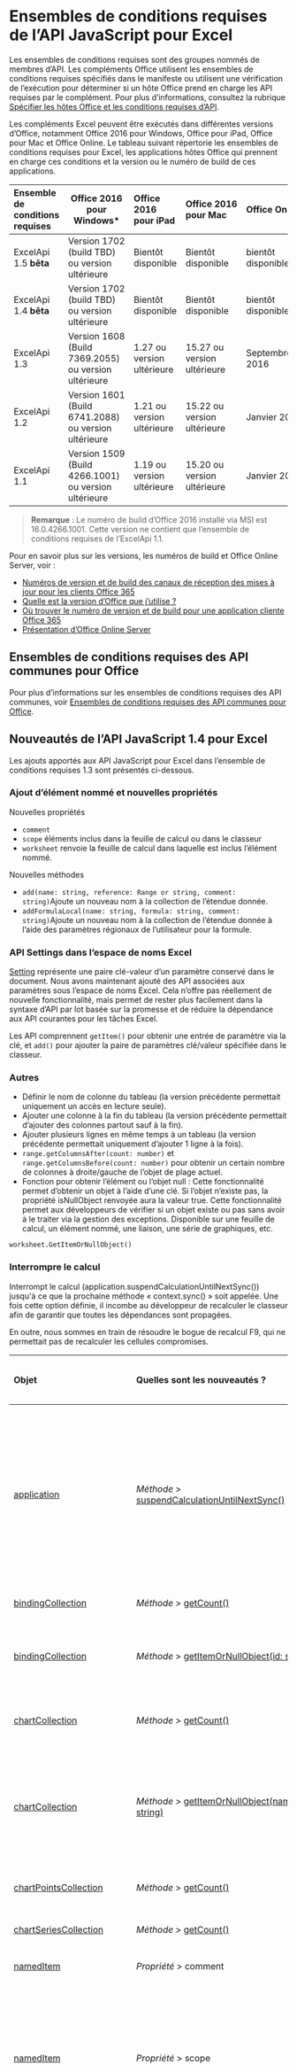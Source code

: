# <a name="excel-javascript-api-requirement-sets"></a>Ensembles de conditions requises de l’API JavaScript pour Excel

Les ensembles de conditions requises sont des groupes nommés de membres d’API. Les compléments Office utilisent les ensembles de conditions requises spécifiés dans le manifeste ou utilisent une vérification de l’exécution pour déterminer si un hôte Office prend en charge les API requises par le complément. Pour plus d’informations, consultez la rubrique [Spécifier les hôtes Office et les conditions requises d’API](../../docs/overview/specify-office-hosts-and-api-requirements.md).

Les compléments Excel peuvent être exécutés dans différentes versions d’Office, notamment Office 2016 pour Windows, Office pour iPad, Office pour Mac et Office Online. Le tableau suivant répertorie les ensembles de conditions requises pour Excel, les applications hôtes Office qui prennent en charge ces conditions et la version ou le numéro de build de ces applications.

|  Ensemble de conditions requises  |  Office 2016 pour Windows*  |  Office 2016 pour iPad  |  Office 2016 pour Mac  | Office Online  |  Office Online Server  |
|:-----|-----|:-----|:-----|:-----|:-----|
| ExcelApi 1.5 **bêta**  | Version 1702 (build TBD) ou version ultérieure| Bientôt disponible |  Bientôt disponible| bientôt disponible | Bientôt disponible|
| ExcelApi 1.4 **bêta** | Version 1702 (build TBD) ou version ultérieure| Bientôt disponible |  Bientôt disponible| bientôt disponible | Bientôt disponible|
| ExcelApi 1.3  | Version 1608 (Build 7369.2055) ou version ultérieure| 1.27 ou version ultérieure |  15.27 ou version ultérieure| Septembre 2016 | Version 1608 (Build 7601.6800) ou version ultérieure|
| ExcelApi 1.2  | Version 1601 (Build 6741.2088) ou version ultérieure | 1.21 ou version ultérieure | 15.22 ou version ultérieure| Janvier 2016 ||
| ExcelApi 1.1  | Version 1509 (Build 4266.1001) ou version ultérieure | 1.19 ou version ultérieure | 15.20 ou version ultérieure| Janvier 2016 ||

> **Remarque** : Le numéro de build d’Office 2016 installé via MSI est 16.0.4266.1001. Cette version ne contient que l’ensemble de conditions requises de l’ExcelApi 1.1.

Pour en savoir plus sur les versions, les numéros de build et Office Online Server, voir :

- [Numéros de version et de build des canaux de réception des mises à jour pour les clients Office 365](https://technet.microsoft.com/en-us/library/mt592918.aspx)
- [Quelle est la version d’Office que j’utilise ?](https://support.office.com/en-us/article/What-version-of-Office-am-I-using-932788b8-a3ce-44bf-bb09-e334518b8b19?ui=en-US&rs=en-US&ad=US&fromAR=1)
- [Où trouver le numéro de version et de build pour une application cliente Office 365](https://technet.microsoft.com/en-us/library/mt592918.aspx#Anchor_1)
- [Présentation d’Office Online Server](https://technet.microsoft.com/en-us/library/jj219437(v=office.16).aspx)

## <a name="office-common-api-requirement-sets"></a>Ensembles de conditions requises des API communes pour Office
Pour plus d’informations sur les ensembles de conditions requises des API communes, voir [Ensembles de conditions requises des API communes pour Office](office-add-in-requirement-sets.md).

## <a name="whats-new-in-excel-javascript-api-14"></a>Nouveautés de l’API JavaScript 1.4 pour Excel
Les ajouts apportés aux API JavaScript pour Excel dans l’ensemble de conditions requises 1.3 sont présentés ci-dessous.

### <a name="named-item-add-and-new-properties"></a>Ajout d’élément nommé et nouvelles propriétés

Nouvelles propriétés
* `comment`
* `scope` éléments inclus dans la feuille de calcul ou dans le classeur
* `worksheet` renvoie la feuille de calcul dans laquelle est inclus l’élément nommé.

Nouvelles méthodes
* `add(name: string, reference: Range or string, comment: string)`Ajoute un nouveau nom à la collection de l’étendue donnée.
* `addFormulaLocal(name: string, formula: string, comment: string)`Ajoute un nouveau nom à la collection de l’étendue donnée à l’aide des paramètres régionaux de l’utilisateur pour la formule.

### <a name="settings-api-in-in-excel-namespace"></a>API Settings dans l’espace de noms Excel

[Setting](https://github.com/OfficeDev/office-js-docs/blob/ExcelJs_1.4_OpenSpec/reference/excel/setting.md) représente une paire clé-valeur d’un paramètre conservé dans le document. Nous avons maintenant ajouté des API associées aux paramètres sous l’espace de noms Excel. Cela n’offre pas réellement de nouvelle fonctionnalité, mais permet de rester plus facilement dans la syntaxe d’API par lot basée sur la promesse et de réduire la dépendance aux API courantes pour les tâches Excel.

Les API comprennent `getItem()` pour obtenir une entrée de paramètre via la clé, et `add()` pour ajouter la paire de paramètres clé/valeur spécifiée dans le classeur.

### <a name="others"></a>Autres

* Définir le nom de colonne du tableau (la version précédente permettait uniquement un accès en lecture seule).
* Ajouter une colonne à la fin du tableau (la version précédente permettait d’ajouter des colonnes partout sauf à la fin).
* Ajouter plusieurs lignes en même temps à un tableau (la version précédente permettait uniquement d’ajouter 1 ligne à la fois).
* `range.getColumnsAfter(count: number)` et `range.getColumnsBefore(count: number)` pour obtenir un certain nombre de colonnes à droite/gauche de l’objet de plage actuel.
* Fonction pour obtenir l’élément ou l’objet null : Cette fonctionnalité permet d’obtenir un objet à l’aide d’une clé. Si l’objet n’existe pas, la propriété isNullObject renvoyée aura la valeur true. Cette fonctionnalité permet aux développeurs de vérifier si un objet existe ou pas sans avoir à le traiter via la gestion des exceptions. Disponible sur une feuille de calcul, un élément nommé, une liaison, une série de graphiques, etc.

`worksheet.GetItemOrNullObject()`

### <a name="suspend-calculation"></a>Interrompre le calcul
Interrompt le calcul (application.suspendCalculationUntilNextSync()) jusqu'à ce que la prochaine méthode « context.sync() » soit appelée. Une fois cette option définie, il incombe au développeur de recalculer le classeur afin de garantir que toutes les dépendances sont propagées.

En outre, nous sommes en train de résoudre le bogue de recalcul F9, qui ne permettait pas de recalculer les cellules compromises.

|Objet| Quelles sont les nouveautés ?| Description|Ensemble de conditions requises|
|:----|:----|:----|:----|
|[application](../excel/application.md)|_Méthode_ > [suspendCalculationUntilNextSync()](../excel/application.md#suspendcalculationuntilnextsync)|Interrompt le calcul jusqu'à ce que la prochaine méthode « context.sync() » soit appelée. Une fois cette option définie, il incombe au développeur de recalculer le classeur afin de garantir que toutes les dépendances sont propagées.|1.4|
|[bindingCollection](../excel/bindingcollection.md)|_Méthode_ > [getCount()](../excel/bindingcollection.md#getcount)|Obtient le nombre de liaisons de la collection.|1.4|
|[bindingCollection](../excel/bindingcollection.md)|_Méthode_ > [getItemOrNullObject(id: string)](../excel/bindingcollection.md#getitemornullobjectid-string)|Obtient un objet de liaison par ID. Si l’objet de liaison n’existe pas, renvoie un objet null.|1.4|
|[chartCollection](../excel/chartcollection.md)|_Méthode_ > [getCount()](../excel/chartcollection.md#getcount)|Renvoie le nombre de graphiques dans la feuille de calcul.|1.4|
|[chartCollection](../excel/chartcollection.md)|_Méthode_ > [getItemOrNullObject(name: string)](../excel/chartcollection.md#getitemornullobjectname-string)|Extrait un graphique à l’aide de son nom. Si plusieurs graphiques portent le même nom, c’est le premier d’entre eux qui est renvoyé.|1.4|
|[chartPointsCollection](../excel/chartpointscollection.md)|_Méthode_ > [getCount()](../excel/chartpointscollection.md#getcount)|Renvoie le nombre de points de graphique dans la série.|1.4|
|[chartSeriesCollection](../excel/chartseriescollection.md)|_Méthode_ > [getCount()](../excel/chartseriescollection.md#getcount)|Renvoie le nombre de séries de la collection.|1.4|
|[namedItem](../excel/nameditem.md)|_Propriété_ > comment|Représente le commentaire associé à ce nom.|1.4|
|[namedItem](../excel/nameditem.md)|_Propriété_ > scope|Indique si le nom est étendu au classeur ou à une feuille de calcul spécifique. En lecture seule. Les valeurs possibles sont les suivantes : Equal, Greater, GreaterEqual, Less, LessEqual, NotEqual.|1.4|
|[namedItem](../excel/nameditem.md)|_Relation_ > worksheet|Renvoie la feuille de calcul dans laquelle est inclus l’élément nommé. Génère une erreur si les éléments sont inclus dans le classeur à la place. En lecture seule.|1.4|
|[namedItem](../excel/nameditem.md)|_Relation_ > worksheetOrNullObject|Renvoie la feuille de calcul dans laquelle est inclus l’élément nommé. Renvoie un objet null si l’élément est inclus dans le classeur à la place. En lecture seule.|1.4|
|[namedItem](../excel/nameditem.md)|_Méthode_ > [delete()](../excel/nameditem.md#delete)|Supprime le nom donné.|1.4|
|[namedItem](../excel/nameditem.md)|_Méthode_ > [getRangeOrNullObject()](../excel/nameditem.md#getrangeornullobject)|Renvoie l’objet de plage qui est associé au nom. Renvoie un objet null si le type de l’élément nommé n’est pas une plage.|1.4|
|[namedItemCollection](../excel/nameditemcollection.md)|_Méthode_ > [add(name: string, reference: range ou string, comment: string)](../excel/nameditemcollection.md#addname-string-reference-range-or-string-comment-string)|Ajoute un nouveau nom à la collection de l’étendue donnée.|1.4|
|[namedItemCollection](../excel/nameditemcollection.md)|_Méthode_ > [addFormulaLocal(name: string, formula: string, comment: string)](../excel/nameditemcollection.md#addformulalocalname-string-formula-string-comment-string)|Ajoute un nouveau nom à la collection de l’étendue donnée à l’aide des paramètres régionaux de l’utilisateur pour la formule.|1.4|
|[namedItemCollection](../excel/nameditemcollection.md)|_Méthode_ > [getCount()](../excel/nameditemcollection.md#getcount)|Obtient le nombre d’éléments nommés dans la collection.|1.4|
|[namedItemCollection](../excel/nameditemcollection.md)|_Méthode_ > [getItemOrNullObject(name: string)](../excel/nameditemcollection.md#getitemornullobjectname-string)|Obtient un objet nameditem à l’aide de son nom. Si l’objet nameditem n’existe pas, renvoie un objet null.|1.4|
|[pivotTableCollection](../excel/pivottablecollection.md)|_Méthode_ > [getCount()](../excel/pivottablecollection.md#getcount)|Obtient le nombre de tableaux croisés dynamiques de la collection.|1.4|
|[pivotTableCollection](../excel/pivottablecollection.md)|_Méthode_ > [getItemOrNullObject(name: string)](../excel/pivottablecollection.md#getitemornullobjectname-string)|Extrait un tableau croisé dynamique par nom. Si le tableau croisé dynamique n’existe pas, renvoie un objet null.|1.4|
|[range](../excel/range.md)|_Méthode_ > [getIntersectionOrNullObject(anotherRange: range ou string)](../excel/range.md#getintersectionornullobjectanotherrange-range-or-string)|Obtient l’objet de plage qui représente l’intersection rectangulaire des plages données. Si aucune intersection n’est trouvée, renvoie un objet null.|1.4|
|[range](../excel/range.md)|_Méthode_ > [getUsedRangeOrNullObject(valuesOnly: bool)](../excel/range.md#getusedrangeornullobjectvaluesonly-bool)|Renvoie la plage utilisée d’un objet de plage donné. Si aucune cellule n’est utilisée dans la plage, cette fonction renvoie un objet null.|1.4|
|[rangeViewCollection](../excel/rangeviewcollection.md)|_Méthode_ > [getCount()](../excel/rangeviewcollection.md#getcount)|Obtient le nombre d’objets RangeView dans la collection.|1.4|
|[setting](../excel/setting.md)|_Propriété_ > key|Renvoie la clé qui représente l’id du paramètre. En lecture seule.|1.4|
|[setting](../excel/setting.md)|_Propriété_ > value|Représente la valeur stockée pour ce paramètre.|1.4|
|[setting](../excel/setting.md)|_Méthode_ > [delete()](../excel/setting.md#delete)|Supprime le paramètre.|1.4|
|[settingCollection](../excel/settingcollection.md)|_Propriété_ > items|Collection d’objets setting. En lecture seule.|1.4|
|[settingCollection](../excel/settingcollection.md)|_Méthode_ > [add(key: string, value: (any)[])](../excel/settingcollection.md#addkey-string-value-any)|Définit ou ajoute le paramètre spécifié dans le classeur.|1.4|
|[settingCollection](../excel/settingcollection.md)|_Méthode_ > [getCount()](../excel/settingcollection.md#getcount)|Obtient le nombre de paramètres dans la collection.|1.4|
|[settingCollection](../excel/settingcollection.md)|_Méthode_ > [getItem(key: chaîne)](../excel/settingcollection.md#getitemkey-string)|Obtient une entrée de paramètre via la clé.|1.4|
|[settingCollection](../excel/settingcollection.md)|_Méthode_ > [getItemOrNullObject(key: string)](../excel/settingcollection.md#getitemornullobjectkey-string)|Obtient une entrée de paramètre via la clé. Si le paramètre n’existe pas, renvoie un objet null.|1.4|
|[settingsChangedEventArgs](../excel/settingschangedeventargs.md)|_Relation_ > settings|Obtient l’objet Setting qui représente la liaison qui a déclenché l’événement SettingsChanged.|1.4|
|[tableCollection](../excel/tablecollection.md)|_Méthode_ > [getCount()](../excel/tablecollection.md#getcount)|Obtient le nombre de tableaux de la collection.|1.4|
|[tableCollection](../excel/tablecollection.md)|_Méthode_ > [getItemOrNullObject(key: number ou string)](../excel/tablecollection.md#getitemornullobjectkey-number-or-string)|Obtient un tableau à l’aide de son nom ou de son ID. Si le tableau n’existe pas, renvoie un objet null.|1.4|
|[tableColumnCollection](../excel/tablecolumncollection.md)|_Méthode_ > [getCount()](../excel/tablecolumncollection.md#getcount)|Obtient le nombre de colonnes dans le tableau.|1.4|
|[tableColumnCollection](../excel/tablecolumncollection.md)|_Méthode_ > [getItemOrNullObject(key: number ou string)](../excel/tablecolumncollection.md#getitemornullobjectkey-number-or-string)|Obtient un objet de colonne par nom ou par ID. Si la colonne n’existe pas, renvoie un objet null.|1.4|
|[tableRowCollection](../excel/tablerowcollection.md)|_Méthode_ > [getCount()](../excel/tablerowcollection.md#getcount)|Obtient le nombre de lignes dans le tableau.|1.4|
|[workbook](../excel/workbook.md)|_Relation_ > settings|Représente une collection d’objets Settings associés au classeur. En lecture seule.|1.4|
|[worksheet](../excel/worksheet.md)|_Relation_ > names|Collection de noms inclus dans l’étendue de la feuille de calcul active. En lecture seule.|1.4|
|[worksheet](../excel/worksheet.md)|_Méthode_ > [getUsedRangeOrNullObject(valuesOnly: bool)](../excel/worksheet.md#getusedrangeornullobjectvaluesonly-bool)|La plage utilisée est la plus petite plage qui englobe toutes les cellules auxquelles une valeur ou un format est affecté. Si la feuille de calcul entière est vide, cette fonction renvoie un objet null.|1.4|
|[worksheetCollection](../excel/worksheetcollection.md)|_Méthode_ > [getCount(visibleOnly: bool)](../excel/worksheetcollection.md#getcountvisibleonly-bool)|Obtient le nombre de feuilles de calcul dans la collection.|1.4|
|[worksheetCollection](../excel/worksheetcollection.md)|_Méthode_ > [getItemOrNullObject(key: string)](../excel/worksheetcollection.md#getitemornullobjectkey-string)|Obtient un objet de feuille de calcul à l’aide de son nom ou de son ID. Si la feuille de calcul n’existe pas, renvoie un objet null.|1.4|



## <a name="whats-new-in-excel-javascript-api-13"></a>Nouveautés de l’API JavaScript 1.3 pour Excel
Les ajouts apportés aux API JavaScript pour Excel dans l’ensemble de conditions requises 1.3 sont présentés ci-dessous.

|Objet| Nouveautés| Description|Ensemble de conditions requises|
|:----|:----|:----|:----|
|[binding](../excel/binding.md)|_Méthode_ > [delete()](../excel/binding.md#delete)|Supprime la liaison.|1.3|
|[bindingCollection](../excel/bindingcollection.md)|_Méthode_ > [add(range: Plage ou chaîne, bindingType: chaîne, id: chaîne)](../excel/bindingcollection.md#addrange-range-or-string-bindingtype-string-id-string)|Ajouter une nouvelle liaison à une plage spécifique.|1.3|
|[bindingCollection](../excel/bindingcollection.md)|_Méthode_ > [addFromNamedItem (name: chaîne, bindingType: chaîne, id: chaîne)](../excel/bindingcollection.md#addfromnameditemname-string-bindingtype-string-id-string)|Ajouter une nouvelle liaison basée sur un élément nommé dans le classeur.|1.3|
|[bindingCollection](../excel/bindingcollection.md)|_Méthode_ > [addFromSelection (bindingType: chaîne, id: chaîne)](../excel/bindingcollection.md#addfromselectionbindingtype-string-id-string)|Ajouter un nouvelle liaison basée sur la sélection en cours.|1.3|
|[bindingCollection](../excel/bindingcollection.md)|_Méthode_ > [getItemOrNull(id: chaîne)](../excel/bindingcollection.md#getitemornullid-string)|Obtient un objet de liaison par ID. Si l’objet de liaison n’existe pas, la propriété isNull de l’objet renvoyé aura la valeur true.|1.3|
|[chartCollection](../excel/chartcollection.md)|_Méthode_ > [getItemOrNull(name: chaîne)](../excel/chartcollection.md#getitemornullname-string)|Extrait un graphique à l’aide de son nom. Si plusieurs graphiques portent le même nom, c’est le premier d’entre eux qui est renvoyé.|1.3|
|[namedItemCollection](../excel/nameditemcollection.md)|_Méthode_ > [getItemOrNull(name: chaîne)](../excel/nameditemcollection.md#getitemornullname-string)|Obtient un objet NamedItem à l’aide de son nom. Si l’objet NamedItem n’existe pas, la propriété isNull de l’objet renvoyé aura la valeur true.|1.3|
|[pivotTable](../excel/pivottable.md)|_Propriété_ > name|Nom du tableau croisé dynamique.|1.3|
|[pivotTable](../excel/pivottable.md)|_Relation_ > worksheet|Feuille de calcul contenant le tableau croisé dynamique. En lecture seule.|1.3|
|[pivotTable](../excel/pivottable.md)|_Méthode_ > [refresh()](../excel/pivottable.md#refresh)|Actualise le tableau croisé dynamique.|1.3|
|[pivotTableCollection](../excel/pivottablecollection.md)|_Propriété_ > items|Collection d’objets de tableau croisé dynamique. En lecture seule.|1.3|
|[pivotTableCollection](../excel/pivottablecollection.md)|_Méthode_ > [getItem(name: chaîne)](../excel/pivottablecollection.md#getitemname-string)|Extrait un tableau croisé dynamique par nom.|1.3|
|[pivotTableCollection](../excel/pivottablecollection.md)|_Méthode_ > [getItemOrNull(name: chaîne)](../excel/pivottablecollection.md#getitemornullname-string)|Extrait un tableau croisé dynamique par nom. Si le tableau croisé dynamique n’existe pas, la propriété isNull de l’objet renvoyé aura la valeur true.|1.3|
|[range](../excel/range.md)|_Méthode_ > [getIntersectionOrNull(anotherRange: Plage ou chaîne)](../excel/range.md#getintersectionornullanotherrange-range-or-string)|Obtient l’objet de plage qui représente l’intersection rectangulaire des plages données. Si aucune intersection n’est trouvée, renvoie un objet Null.|1.3|
|[range](../excel/range.md)|_Méthode_ > [getVisibleView()](../excel/range.md#getvisibleview)|Représente les lignes visibles de la plage en cours.|1.3|
|[rangeView](../excel/rangeview.md)|_Propriété_ > cellAddresses|Représente les adresses de cellule de la RangeView. En lecture seule.|1.3|
|[rangeView](../excel/rangeview.md)|_Propriété_ > columnCount|Renvoie le nombre de colonnes visibles. En lecture seule.|1.3|
|[rangeView](../excel/rangeview.md)|_Propriété_ > formulas|Représente la formule dans le style de notation A1.|1.3|
|[rangeView](../excel/rangeview.md)|_Propriété_ > formulasLocal|Représente la formule en notation A1, en utilisant le langage et les paramètres de format de nombre régionaux de l’utilisateur.  Par exemple, la formule « =SUM(A1, présentée dans 1.5) » en anglais deviendrait « =SUMME(A1; 1,5) » en allemand.|1.3|
|[rangeView](../excel/rangeview.md)|_Propriété_ > formulasR1C1|Représente la formule dans le style de notation R1C1.|1.3|
|[rangeView](../excel/rangeview.md)|_Propriété_ > index|Renvoie une valeur qui représente l’index de l’affichage de plage. En lecture seule.|1.3|
|[rangeView](../excel/rangeview.md)|_Propriété_ > numberFormat|Représente le code de format de nombre d’Excel pour une cellule donnée.|1.3|
|[rangeView](../excel/rangeview.md)|_Propriété_ > rowCount|Renvoie le nombre de lignes visibles. En lecture seule.|1.3|
|[rangeView](../excel/rangeview.md)|_Propriété_ > text|Valeurs de texte de la plage spécifiée. La valeur de texte ne dépend pas de la largeur de la cellule. Le remplacement par le signe # qui se produit dans l’interface utilisateur d’Excel n’a aucun effet sur la valeur de texte renvoyée par l’API. En lecture seule.|1.3|
|[rangeView](../excel/rangeview.md)|_Propriété_ > valueTypes|Représente le type de données de chaque cellule. En lecture seule. Les valeurs possibles sont les suivantes : Unknown (inconnu), Empty (vide), String (chaîne), Integer (entier), Double (double), Boolean (valeur booléenne), Error (erreur).|1.3|
|[rangeView](../excel/rangeview.md)|_Propriété_ > values|Représente les valeurs brutes de l’affichage de plage spécifié. Les données renvoyées peuvent être des chaînes, des valeurs numériques ou des valeurs booléennes. Une cellule contenant une erreur renvoie la chaîne d’erreur.|1.3|
|[rangeView](../excel/rangeview.md)|_Relation_ > rows|Représente une collection d’affichages de plage associés à la plage. En lecture seule.|1.3|
|[rangeView](../excel/rangeview.md)|_Méthode_ > [getRange()](../excel/rangeview.md#getrange)|Obtient la plage parent associée à l’affichage de plage actuel.|1.3|
|[rangeViewCollection](../excel/rangeviewcollection.md)|_Propriété_ > items|Collection d’objets rangeView. En lecture seule.|1.3|
|[rangeViewCollection](../excel/rangeviewcollection.md)|_Methode_ > [getItemAt(index: nombre)](../excel/rangeviewcollection.md#getitematindex-number)|Obtient une ligne d’affichage de plage par l’intermédiaire de son index. Avec index de base zéro.|1.3|
|[setting](../excel/setting.md)|_Propriété_ > key|Renvoie la clé qui représente l’id du paramètre. En lecture seule.|1.3|
|[setting](../excel/setting.md)|_Méthode_ > [delete()](../excel/setting.md#delete)|Supprime le paramètre.|1.3|
|[settingCollection](../excel/settingcollection.md)|_Propriété_ > items|Collection d’objets setting. En lecture seule.|1.3|
|[settingCollection](../excel/settingcollection.md)|_Méthode_ > [getItem(key: chaîne)](../excel/settingcollection.md#getitemkey-string)|Obtient une entrée Setting via la clé.|1.3|
|[settingCollection](../excel/settingcollection.md)|_Méthode_ > [getItemOrNull(key: chaîne)](../excel/settingcollection.md#getitemornullkey-string)|Obtient une entrée Setting via la clé. Si l’objet Setting n’existe pas, la propriété isNull de l’objet renvoyé aura la valeur true.|1.3|
|[settingCollection](../excel/settingcollection.md)|_Méthode_ > [set(key: chaîne, value: chaîne)](../excel/settingcollection.md#setkey-string-value-string)|Définit ou ajoute le paramètre spécifié dans le classeur.|1.3|
|[settingsChangedEventArgs](../excel/settingschangedeventargs.md)|_Relation_ > settingCollection|Obtient l’objet Setting qui représente la liaison qui a déclenché l’événement SettingsChanged.|1.3|
|[table](../excel/table.md)|_Propriété_ > highlightFirstColumn|Indique si la première colonne contient une mise en forme spéciale.|1.3|
|[table](../excel/table.md)|_Propriété_ > highlightLastColumn|Indique si la dernière colonne contient une mise en forme spéciale.|1.3|
|[table](../excel/table.md)|_Propriété_ > showBandedColumns|Indique si les colonnes affichent une mise en forme à bandes dans laquelle la mise en évidence des colonnes impaires diffère de celle des colonnes paires pour faciliter la lecture du tableau.|1.3|
|[table](../excel/table.md)|_Propriété_ > showBandedRows|Indique si les lignes affichent une mise en forme à bandes dans laquelle la mise en évidence des lignes impaires diffère de celle des lignes paires pour faciliter la lecture du tableau.|1.3|
|[table](../excel/table.md)|_Propriété_ > showFilterButton|Indique si les boutons de filtre sont visibles dans la partie supérieure de chaque en-tête de colonne. Ce paramètre est autorisé uniquement si le tableau contient une ligne d’en-tête.|1.3|
|[tableCollection](../excel/tablecollection.md)|_Méthode_ > [getItemOrNull(key : nombre ou chaîne)](../excel/tablecollection.md#getitemornullkey-number-or-string)|Obtient un tableau à l’aide de son nom ou de son ID. Si le tableau n’existe pas, la propriété isNull de l’objet renvoyé aura la valeur true.|1.3|
|[tableColumnCollection](../excel/tablecolumncollection.md)|_Méthode_ > [getItemOrNull(key : nombre ou chaîne)](../excel/tablecolumncollection.md#getitemornullkey-number-or-string)|Obtient un objet de colonne par son nom ou son ID. Si la colonne n’existe pas, la propriété isNull de l’objet renvoyé aura la valeur true.|1.3|
|[workbook](../excel/workbook.md)|_Relation_ > pivotTables|Représente une collection de tableaux croisés dynamiques associés au classeur. En lecture seule.|1.3|
|[workbook](../excel/workbook.md)|_Relation_ > settings|Représente une collection d’objets Settings associés au classeur. En lecture seule.|1.3|
|[worksheet](../excel/worksheet.md)|_Relation_ > pivotTables|Collection de tableaux croisés dynamiques qui font partie de la feuille de calcul. En lecture seule.|1.3|

## <a name="whats-new-in-excel-javascript-api-12"></a>Nouveautés de l’API JavaScript 1.2 pour Excel
Les ajouts apportés aux API JavaScript pour Excel dans l’ensemble de conditions requises 1.2 sont présentés ci-dessous.

|Objet| Nouveautés| Description|Ensemble de conditions requises|
|:----|:----|:----|:----|
|[chart](../excel/chart.md)|_Propriété_ > id|Extrait un graphique en fonction de sa position dans la collection. En lecture seule.|1.2|
|[chart](../excel/chart.md)|_Relation_ > worksheet|Feuille de calcul contenant le graphique actuel. En lecture seule.|1.2|
|[chart](../excel/chart.md)|_Méthode_ > [getImage(height: nombre, width: nombre, fittingMode: chaîne)](../excel/chart.md#getimageheight-number-width-number-fittingmode-string)|Affiche le graphique sous forme d’image codée en Base64 ajustée aux dimensions spécifiées.|1.2|
|[filter](../excel/filter.md)|_Relation_ > criteria|Le filtre actuellement appliqué à la colonne donnée. En lecture seule.|1.2|
|[filter](../excel/filter.md)|_Méthode_ > [apply(criteria: FilterCriteria)](../excel/filter.md#applycriteria-filtercriteria)|Appliquer les critères de filtre donnés à la colonne indiquée.|1.2|
|[filter](../excel/filter.md)|_Méthode_ > [applyBottomItemsFilter(count: nombre)](../excel/filter.md#applybottomitemsfiltercount-number)|Appliquer un filtre « Élément inférieur » à la colonne pour le nombre d’éléments donné.|1.2|
|[filter](../excel/filter.md)|_Méthode_ > [applyBottomPercentFilter(percent: nombre)](../excel/filter.md#applybottompercentfilterpercent-number)|Appliquer un filtre « Pourcentage inférieur » à la colonne pour le pourcentage d’éléments donné.|1.2|
|[filter](../excel/filter.md)|_Méthode_ > [applyCellColorFilter(color: chaîne)](../excel/filter.md#applycellcolorfiltercolor-string)|Appliquer un filtre « Couleur de cellule » à la colonne pour la couleur donnée.|1.2|
|[filter](../excel/filter.md)|_Méthode_ > [applyCustomFilter(criteria1: chaîne, criteria2: chaîne, oper: chaîne)](../excel/filter.md#applycustomfiltercriteria1-string-criteria2-string-oper-string)|Appliquer un filtre « Icône » à la colonne pour les chaînes de critères données.|1.2|
|[filter](../excel/filter.md)|_Méthode_ > [applyDynamicFilter(criteria: chaîne)](../excel/filter.md#applydynamicfiltercriteria-string)|Appliquer un filtre « Dynamique » à la colonne.|1.2|
|[filter](../excel/filter.md)|_Méthode_ > [applyFontColorFilter(color: chaîne)](../excel/filter.md#applyfontcolorfiltercolor-string)|Appliquer un filtre « Couleur de police » à la colonne pour la couleur donnée.|1.2|
|[filter](../excel/filter.md)|_Méthode_ > [applyIconFilter(icon: Icône)](../excel/filter.md#applyiconfiltericon-icon)|Appliquer un filtre « Icône » à la colonne pour l’icône donnée.|1.2|
|[filter](../excel/filter.md)|_Méthode_ > [applyTopItemsFilter(count: nombre)](../excel/filter.md#applytopitemsfiltercount-number)|Appliquer un filtre « Élément supérieur » à la colonne pour le nombre d’éléments donné.|1.2|
|[filter](../excel/filter.md)|_Méthode_ > [applyTopPercentFilter(percent: nombre)](../excel/filter.md#applytoppercentfilterpercent-number)|Appliquer un filtre « Pourcentage supérieur » à la colonne pour le pourcentage d’éléments donné.|1.2|
|[filter](../excel/filter.md)|_Méthode_ > [applyValuesFilter(values: ()[])](../excel/filter.md#applyvaluesfiltervalues-)|Appliquer un filtre « Valeurs » à la colonne pour les valeurs données.|1.2|
|[filter](../excel/filter.md)|_Méthode_ > [clear()](../excel/filter.md#clear)|Effacer le filtre sur la colonne donnée.|1.2|
|[filterCriteria](../excel/filtercriteria.md)|_Propriété_ > color|Chaîne de couleur HTML utilisée pour filtrer des cellules. Utilisée avec le filtrage « cellColor » et « fontColor ».|1.2|
|[filterCriteria](../excel/filtercriteria.md)|_Propriété_ > criterion1|Premier critère utilisé pour filtrer des données. Utilisé comme opérateur dans le cas d’un filtrage « Custom ».|1.2|
|[filterCriteria](../excel/filtercriteria.md)|_Propriété_ > criterion2|Second critère utilisé pour filtrer des données. Utilisé uniquement comme opérateur dans le cas d’un filtrage « Custom ».|1.2|
|[filterCriteria](../excel/filtercriteria.md)|_Propriété_ > dynamicCriteria|Critères dynamiques de l’ensemble Excel.DynamicFilterCriteria à appliquer à cette colonne. Utilisé avec un filtrage « Dynamic ». Les valeurs possibles sont les suivantes : Unknown, AboveAverage, AllDatesInPeriodApril, AllDatesInPeriodAugust, AllDatesInPeriodDecember, AllDatesInPeriodFebruray, AllDatesInPeriodJanuary, AllDatesInPeriodJuly, AllDatesInPeriodJune, AllDatesInPeriodMarch, AllDatesInPeriodMay, AllDatesInPeriodNovember, AllDatesInPeriodOctober, AllDatesInPeriodQuarter1, AllDatesInPeriodQuarter2, AllDatesInPeriodQuarter3, AllDatesInPeriodQuarter4, AllDatesInPeriodSeptember, BelowAverage, LastMonth, LastQuarter, LastWeek, LastYear, NextMonth, NextQuarter, NextWeek, NextYear, ThisMonth, ThisQuarter, ThisWeek, ThisYear, Today, Tomorrow, YearToDate, Yesterday.|1.2|
|[filterCriteria](../excel/filtercriteria.md)|_Propriété_ > filterOn|Propriété utilisée par le filtre pour déterminer si les valeurs doivent rester visibles. Les valeurs possibles sont les suivantes : BottomItems, BottomPercent, CellColor, Dynamic, FontColor, Values, TopItems, TopPercent, Icon, Custom.|1.2|
|[filterCriteria](../excel/filtercriteria.md)|_Propriété_ > operator|Opérateur utilisé pour combiner les critères 1 et 2 lorsque vous utilisez le filtrage « Custom ». Les valeurs possibles sont les suivantes : And, Or.|1.2|
|[filterCriteria](../excel/filtercriteria.md)|_Propriété_ > values|Valeurs à utiliser pour le filtrage « Values ».|1.2|
|[filterCriteria](../excel/filtercriteria.md)|_Relation_ > icon|Icône utilisée pour filtrer des cellules. Utilisé avec le filtrage « Icon ».|1.2|
|[filterDatetime](../excel/filterdatetime.md)|_Propriété_ > date|Date au format ISO8601 utilisée pour filtrer des données.|1.2|
|[filterDatetime](../excel/filterdatetime.md)|_Propriété_ > specificity|Utilisation de la date pour conserver des données. Par exemple, si la date est 2005-04-02 et la spécificité est définie sur « mois », le filtre conservera toutes les lignes dont la date correspond au mois d’avril 2009. Les valeurs possibles sont les suivantes : Year (année), Monday (lundi), Day (jour), Hour (heure), Minute (minute), Second (seconde).|1.2|
|[formatProtection](../excel/formatprotection.md)|_Propriété_ > formulaHidden|Indique si Excel masque la formule des cellules dans la plage. Une valeur null indique que les paramètres de formule masquée ne sont pas les mêmes sur l’ensemble de la plage.|1.2|
|[formatProtection](../excel/formatprotection.md)|_Propriété_ > locked|Indique si Excel verrouille les cellules dans l’objet. Une valeur null indique que les paramètres de verrouillage ne sont pas les mêmes sur l’ensemble de la plage.|1.2|
|[icon](../excel/icon.md)|_Propriété_ > index|Représente l’index de l’icône dans l’ensemble donné.|1.2|
|[icon](../excel/icon.md)|_Propriété_ > set|Représente l’ensemble dont fait partie l’icône. Les valeurs possibles sont les suivantes : Invalid, ThreeArrows, ThreeArrowsGray, ThreeFlags, ThreeTrafficLights1, ThreeTrafficLights2, ThreeSigns, ThreeSymbols, ThreeSymbols2, FourArrows, FourArrowsGray, FourRedToBlack, FourRating, FourTrafficLights, FiveArrows, FiveArrowsGray, FiveRating, FiveQuarters, ThreeStars, ThreeTriangles, FiveBoxes.|1.2|
|[range](../excel/range.md)|_Propriété_ > columnHidden|Indique si toutes les colonnes de la plage active sont masquées.|1.2|
|[range](../excel/range.md)|_Propriété_ > formulasR1C1|Représente la formule dans le style de notation R1C1.|1.2|
|[range](../excel/range.md)|_Propriété_ > hidden|Indique si toutes les cellules de la plage active sont masquées. En lecture seule.|1.2|
|[range](../excel/range.md)|_Propriété_ > rowHidden|Indique si toutes les lignes de la plage active sont masquées.|1.2|
|[range](../excel/range.md)|_Relation_ > sort|Représente le tri de plage de la plage actuelle. En lecture seule.|1.2|
|[range](../excel/range.md)|_Méthode_ > [merge(across: bool)](../excel/range.md#mergeacross-bool)|Fusionne la plage de cellules dans une zone de la feuille de calcul.|1.2|
|[range](../excel/range.md)|_Méthode_ > [unmerge()](../excel/range.md#unmerge)|Annule la fusion de la plage de cellules.|1.2|
|[rangeFormat](../excel/rangeformat.md)|_Propriété_ > columnWidth|Obtient ou définit la largeur de toutes les colonnes de la plage. Si les largeurs de colonne ne sont pas uniformes, la valeur « null » est renvoyée.|1.2|
|[rangeFormat](../excel/rangeformat.md)|_Propriété_ > rowHeight|Obtient ou définit la hauteur de toutes les lignes de la plage. Si les hauteurs de lignes ne sont pas uniformes, la valeur « null » est renvoyée.|1.2|
|[rangeFormat](../excel/rangeformat.md)|_Relation_ > protection|Renvoie l’objet de protection du format pour une plage. En lecture seule.|1.2|
|[rangeFormat](../excel/rangeformat.md)|_Méthode_ > [autofitColumns()](../excel/rangeformat.md#autofitcolumns)|Modifie la largeur des colonnes de la plage active pour obtenir le meilleur ajustement, en fonction des données présentes dans les colonnes.|1.2|
|[rangeFormat](../excel/rangeformat.md)|_Méthode_ > [autofitRows()](../excel/rangeformat.md#autofitrows)|Modifie la hauteur des lignes de la plage active pour obtenir le meilleur ajustement, en fonction des données présentes dans les colonnes.|1.2|
|[rangeReference](../excel/rangereference.md)|_Propriété_ > address|Représente les lignes visibles de la plage en cours.|1.2|
|[rangeSort](../excel/rangesort.md)|_Méthode_ > [apply(fields: SortField[], matchCase: bool, hasHeaders: bool, orientation: chaîne, method: chaîne)](../excel/rangesort.md#applyfields-sortfield-matchcase-bool-hasheaders-bool-orientation-string-method-string)|Effectue une opération de tri.|1.2|
|[sortField](../excel/sortfield.md)|_Propriété_ > ascending|Indique si le tri s’effectue dans l’ordre croissant.|1.2|
|[sortField](../excel/sortfield.md)|_Propriété_ > color|Couleur ciblée par la condition si le tri est appliqué à la couleur ou à la police de la cellule.|1.2|
|[sortField](../excel/sortfield.md)|_Propriété_ > dataOption|Options de tri supplémentaires pour ce champ. Les valeurs possibles sont les suivantes : Normal, TextAsNumber.|1.2|
|[sortField](../excel/sortfield.md)|_Propriété_ > key|Colonne (ou ligne, selon l’orientation du tri) ciblée par la condition. Représentée sous forme d’un décalage par rapport à la première colonne (ou ligne).|1.2|
|[sortField](../excel/sortfield.md)|_Propriété_ > sortOn|Type de tri de cette condition. Les valeurs possibles sont les suivantes : Value, CellColor, FontColor, Icon.|1.2|
|[sortField](../excel/sortfield.md)|_Relation_ > icon|Représente l’icône ciblée par la condition si le tri est appliqué à l’icône de la cellule.|1.2|
|[table](../excel/table.md)|_Relation_ > sort|Représente le tri du tableau. En lecture seule.|1.2|
|[table](../excel/table.md)|_Relation_ > worksheet|Feuille de calcul contenant le tableau actif. En lecture seule.|1.2|
|[table](../excel/table.md)|_Méthode_ > [clearFilters()](../excel/table.md#clearfilters)|Supprime tous les filtres appliqués actuellement sur le tableau.|1.2|
|[table](../excel/table.md)|_Méthode_ > [convertToRange()](../excel/table.md#converttorange)|Convertit le tableau en plage normale de cellules. Toutes les données sont conservées.|1.2|
|[table](../excel/table.md)|_Méthode_ > [reapplyFilters()](../excel/table.md#reapplyfilters)|Applique de nouveau tous les filtres actuellement appliqués sur le tableau.|1.2|
|[tableColumn](../excel/tablecolumn.md)|_Relation_ > filter|Extrait le filtre appliqué à la colonne. En lecture seule.|1.2|
|[tableSort](../excel/tablesort.md)|_Propriété_ > matchCase|Indique si la casse a influé sur le dernier tri du tableau. En lecture seule.|1.2|
|[tableSort](../excel/tablesort.md)|_Propriété_ > method|Dernière méthode de classement des caractères chinois utilisée pour trier le tableau. En lecture seule. Les valeurs possibles sont les suivantes : PinYin, StrokeCount|1.2|
|[tableSort](../excel/tablesort.md)|_Relation_ > fields|Dernières conditions utilisées pour trier le tableau. En lecture seule.|1.2|
|[tableSort](../excel/tablesort.md)|_Méthode_ > [apply(fields: SortField[], matchCase: bool, method: chaîne)](../excel/tablesort.md#applyfields-sortfield-matchcase-bool-method-string)|Effectue une opération de tri.|1.2|
|[tableSort](../excel/tablesort.md)|_Méthode_ > [clear()](../excel/tablesort.md#clear)|Efface le tri actuellement appliqué au tableau. Même si le classement du tableau n’est pas modifié, l’état des boutons d’en-tête est rétabli.|1.2|
|[tableSort](../excel/tablesort.md)|_Méthode_ > [reapply()](../excel/tablesort.md#reapply)|Applique à nouveau les paramètres actuels de tri au tableau.|1.2|
|[workbook](../excel/workbook.md)|_Relation_ > functions|Représente l’instance de l’application Excel contenant ce classeur. En lecture seule.|1.2|
|[worksheet](../excel/worksheet.md)|_Relation_ > protection|Renvoie un objet de protection de feuille pour une feuille de calcul. En lecture seule.|1.2|
|[worksheetProtection](../excel/worksheetprotection.md)|_Propriété_ > protected|Indique si la feuille de calcul est protégée. En lecture seule. En lecture seule.|1.2|
|[worksheetProtection](../excel/worksheetprotection.md)|_Relation_ > options|Options de protection de feuille. En lecture seule.|1.2|
|[worksheetProtection](../excel/worksheetprotection.md)|_Méthode_ > [protect(options: WorksheetProtectionOptions)](../excel/worksheetprotection.md#protectoptions-worksheetprotectionoptions)|Protège une feuille de calcul. Échoue si la feuille de calcul est protégée.|1.2|
|[worksheetProtection](../excel/worksheetprotection.md)|_Méthode_ > [unprotect()](../excel/worksheetprotection.md#unprotect)|Annule la protection d’une feuille de calcul.|1.2|
|[worksheetProtectionOptions](../excel/worksheetprotectionoptions.md)|_Propriété_ > allowAutoFilter|Représente l’option de protection de feuille de calcul qui autorise l’utilisation de la fonctionnalité Filtre automatique.|1.2|
|[worksheetProtectionOptions](../excel/worksheetprotectionoptions.md)|_Propriété_ > allowDeleteColumns|Représente l’option de protection de feuille de calcul qui autorise la suppression des colonnes.|1.2|
|[worksheetProtectionOptions](../excel/worksheetprotectionoptions.md)|_Propriété_ > allowDeleteRows|Représente l’option de protection de feuille de calcul qui autorise la suppression des lignes.|1.2|
|[worksheetProtectionOptions](../excel/worksheetprotectionoptions.md)|_Propriété_ > allowFormatCells|Représente l’option de protection de feuille de calcul qui autorise la mise en forme des cellules.|1.2|
|[worksheetProtectionOptions](../excel/worksheetprotectionoptions.md)|_Propriété_ > allowFormatColumns|Représente l’option de protection de feuille de calcul qui autorise la mise en forme des colonnes.|1.2|
|[worksheetProtectionOptions](../excel/worksheetprotectionoptions.md)|_Propriété_ > allowFormatRows|Représente l’option de protection de feuille de calcul qui autorise la mise en forme des lignes.|1.2|
|[worksheetProtectionOptions](../excel/worksheetprotectionoptions.md)|_Propriété_ > allowInsertColumns|Représente l’option de protection de feuille de calcul qui autorise l’insertion des colonnes.|1.2|
|[worksheetProtectionOptions](../excel/worksheetprotectionoptions.md)|_Propriété_ > allowInsertHyperlinks|Représente l’option de protection de feuille de calcul qui autorise l’insertion des liens hypertexte.|1.2|
|[worksheetProtectionOptions](../excel/worksheetprotectionoptions.md)|_Propriété_ > allowInsertRows|Représente l’option de protection de feuille de calcul qui autorise l’insertion des lignes.|1.2|
|[worksheetProtectionOptions](../excel/worksheetprotectionoptions.md)|_Propriété_ > allowPivotTables|Représente l’option de protection de feuille de calcul qui autorise l’utilisation de la fonctionnalité Tableau croisé dynamique.|1.2|
|[worksheetProtectionOptions](../excel/worksheetprotectionoptions.md)|_Propriété_ > allowSort|Représente l’option de protection de feuille de calcul qui autorise l’utilisation de la fonctionnalité Tri.|1.2|

## <a name="excel-javascript-api-11"></a>API JavaScript 1.1 pour Excel
L’API JavaScript 1.1 pour Excel est la première version de l’API. Pour plus d’informations sur l’API, consultez les rubriques de référence sur l’API JavaScript pour Excel.  

## <a name="additional-resources"></a>Ressources supplémentaires

- [Spécification des exigences en matière d’hôtes Office et d’API](../../docs/overview/specify-office-hosts-and-api-requirements.md)
- [Manifeste XML des compléments Office](../../docs/overview/add-in-manifests.md)
